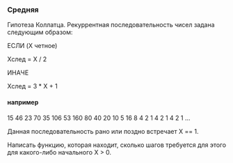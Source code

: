 ### Средняя

Гипотеза Коллатца. Рекуррентная последовательность чисел задана следующим образом:

ЕСЛИ (X четное)

Xслед = X / 2

ИНАЧЕ

Xслед = 3 * X + 1

#### например

15 46 23 70 35 106 53 160 80 40 20 10 5 16 8 4 2 1 4 2 1 4 2 1 ...

Данная последовательность рано или поздно встречает X == 1.

Написать функцию, которая находит, сколько шагов требуется для
этого для какого-либо начального X > 0.